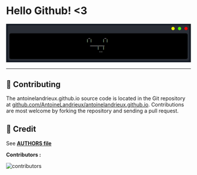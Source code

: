 
# Hello Github! <3

![image](resources/github/image.png)

---

## 🤲 Contributing

The antoinelandrieux.github.io source code is located in the Git repository at [github.com/AntoineLandrieux/antoinelandrieux.github.io](https://github.com/AntoineLandrieux/antoinelandrieux.github.io/).
Contributions are most welcome by forking the repository and sending a pull request.

## 📜 Credit

See **[AUTHORS file](AUTHORS)**

**Contributors :**

![contributors](https://contrib.rocks/image?repo=AntoineLandrieux/antoinelandrieux.github.io)
